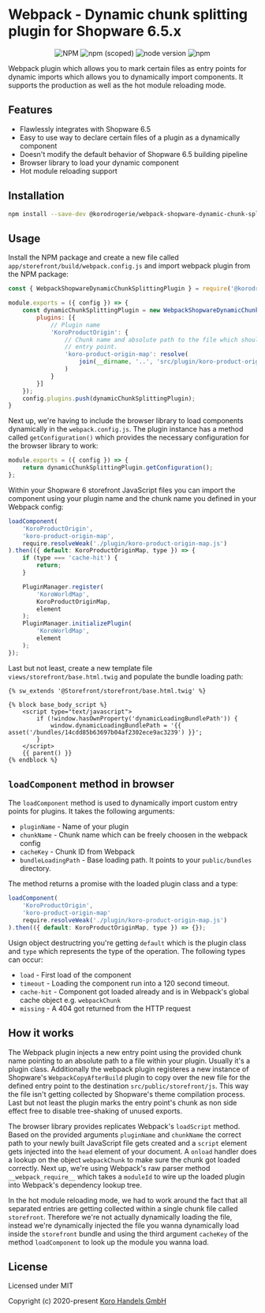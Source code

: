 # Webpack - Dynamic chunk splitting plugin for Shopware 6.5.x

<div align="center">

![NPM](https://img.shields.io/npm/l/@korodrogerie/webpack-shopware-dynamic-chunk-splitting-plugin) ![npm (scoped)](https://img.shields.io/npm/v/@korodrogerie/webpack-shopware-dynamic-chunk-splitting-plugin) ![node version](https://img.shields.io/badge/node-v16-brightgreen) ![npm](https://img.shields.io/npm/dm/@korodrogerie/webpack-shopware-dynamic-chunk-splitting-plugin)
</div>

Webpack plugin which allows you to mark certain files as entry points for dynamic imports which allows you to dynamically import components. It supports the production as well as the hot module reloading mode.

## Features

* Flawlessly integrates with Shopware 6.5
* Easy to use way to declare certain files of a plugin as a dynamically component
* Doesn't modify the default behavior of Shopware 6.5 building pipeline
* Browser library to load your dynamic component
* Hot module reloading support

## Installation

```bash
npm install --save-dev @korodrogerie/webpack-shopware-dynamic-chunk-splitting-plugin
```

## Usage

Install the NPM package and create a new file called `app/storefront/build/webpack.config.js` and import webpack plugin from the NPM package:

```js
const { WebpackShopwareDynamicChunkSplittingPlugin } = require('@korodrogerie/webpack-shopware-dynamic-chunk-splitting-plugin');

module.exports = ({ config }) => {
    const dynamicChunkSplittingPlugin = new WebpackShopwareDynamicChunkSplittingPlugin({
        plugins: [{
            // Plugin name
            'KoroProductOrigin': {
                // Chunk name and absolute path to the file which should be its own
                // entry point.
                'koro-product-origin-map': resolve(
                    join(__dirname, '..', 'src/plugin/koro-product-origin-map.js')
                )
            }
        }]
    });
    config.plugins.push(dynamicChunkSplittingPlugin);
}
```

Next up, we're having to include the browser library to load components dynamically in the `webpack.config.js`. The plugin instance has a method called `getConfiguration()`
which provides the necessary configuration for the browser library to work:

```js
module.exports = ({ config }) => {
    return dynamicChunkSplittingPlugin.getConfiguration();
};
```

Within your Shopware 6 storefront JavaScript files you can import the component using your plugin name and the chunk name you defined in your Webpack config:

```js
loadComponent(
    'KoroProductOrigin',
    'koro-product-origin-map',
    require.resolveWeak('./plugin/koro-product-origin-map.js')
).then(({ default: KoroProductOriginMap, type }) => {
    if (type === 'cache-hit') {
        return;
    }

    PluginManager.register(
        'KoroWorldMap',
        KoroProductOriginMap,
        element
    );
    PluginManager.initializePlugin(
        'KoroWorldMap',
        element
    );
});
```

Last but not least, create a new template file `views/storefront/base.html.twig` and populate the bundle loading path:

```twig
{% sw_extends '@Storefront/storefront/base.html.twig' %}

{% block base_body_script %}
    <script type="text/javascript">
        if (!window.hasOwnProperty('dynamicLoadingBundlePath')) {
            window.dynamicLoadingBundlePath = '{{ asset('/bundles/14cdd85b63697b04af2302ece9ac3239') }}';
        }
    </script>
    {{ parent() }}
{% endblock %}
```

## `loadComponent` method in browser

The `loadComponent` method is used to dynamically import custom entry points for plugins. It takes the following arguments:

* `pluginName` - Name of your plugin
* `chunkName` - Chunk name which can be freely choosen in the webpack config
* `cacheKey` - Chunk ID from Webpack
* `bundleLoadingPath` - Base loading path. It points to your `public/bundles` directory.

The method returns a promise with the loaded plugin class and a type:

```js
loadComponent(
    'KoroProductOrigin', 
    'koro-product-origin-map'
    require.resolveWeak('./plugin/koro-product-origin-map.js')
).then(({ default: KoroProductOriginMap, type }) => {});
```

Usign object destructring you're getting `default` which is the plugin class and `type` which represents the type of the operation. The following types can occur:

* `load` - First load of the component
* `timeout` - Loading the component run into a 120 second timeout.
* `cache-hit` - Component got loaded already and is in Webpack's global cache object e.g. `webpackChunk`
* `missing` -  A 404 got returned from the HTTP request

## How it works

The Webpack plugin injects a new entry point using the provided chunk name pointing to an absolute path to a file within your plugin. Usually it's a plugin class. Additionally the webpack plugin registeres a new instance of Shopware's `WebpackCopyAfterBuild` plugin to copy over the new file for the defined entry point to the destination `src/public/storefront/js`. This way the file isn't getting collected by Shopware's theme compilation process. Last but not least the plugin marks the entry point's chunk as non side effect free to disable tree-shaking of unused exports.

The browser library provides replicates Webpack's `loadScript` method. Based on the provided arguments `pluginName` and `chunkName` the correct path to your newly built JavaScript file gets created and a `script` element gets injected into the `head` element of your document. A `onload` handler does a lookup on the object `webpackChunk` to make sure the chunk got loaded correctly. Next up, we're using Webpack's raw parser method `__webpack_require__` which takes a `moduleId` to wire up the loaded plugin into Webpack's dependency lookup tree.

In the hot module reloading mode, we had to work around the fact that all separated entries are getting collected within a single chunk file called `storefront`. Therefore we're not actually dynamically loading the file, instead we're dynamically injected the file you wanna dynamically load inside the `storefront` bundle and using the third argument `cacheKey` of the method `loadComponent` to look up the module you wanna load.

## License

Licensed under MIT

Copyright (c) 2020-present [Koro Handels GmbH](https://github.com/KoRoHandelsGmbH/)